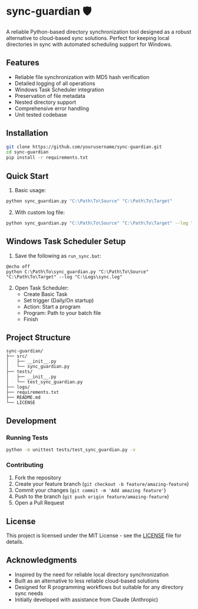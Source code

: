 # sync-guardian 🛡️

A reliable Python-based directory synchronization tool designed as a robust alternative to cloud-based sync solutions. Perfect for keeping local directories in sync with automated scheduling support for Windows.

## Features

- Reliable file synchronization with MD5 hash verification
- Detailed logging of all operations
- Windows Task Scheduler integration
- Preservation of file metadata
- Nested directory support
- Comprehensive error handling
- Unit tested codebase

## Installation

```bash
git clone https://github.com/yourusername/sync-guardian.git
cd sync-guardian
pip install -r requirements.txt
```

## Quick Start

1. Basic usage:
```bash
python sync_guardian.py "C:\Path\To\Source" "C:\Path\To\Target"
```

2. With custom log file:
```bash
python sync_guardian.py "C:\Path\To\Source" "C:\Path\To\Target" --log "C:\Logs\sync.log"
```

## Windows Task Scheduler Setup

1. Save the following as `run_sync.bat`:
```batch
@echo off
python C:\Path\To\sync_guardian.py "C:\Path\To\Source" "C:\Path\To\Target" --log "C:\Logs\sync.log"
```

2. Open Task Scheduler:
   - Create Basic Task
   - Set trigger (Daily/On startup)
   - Action: Start a program
   - Program: Path to your batch file
   - Finish

## Project Structure

```
sync-guardian/
├── src/
│   ├── __init__.py
│   └── sync_guardian.py
├── tests/
│   ├── __init__.py
│   └── test_sync_guardian.py
├── logs/
├── requirements.txt
├── README.md
└── LICENSE
```

## Development

### Running Tests

```bash
python -m unittest tests/test_sync_guardian.py -v
```

### Contributing

1. Fork the repository
2. Create your feature branch (`git checkout -b feature/amazing-feature`)
3. Commit your changes (`git commit -m 'Add amazing feature'`)
4. Push to the branch (`git push origin feature/amazing-feature`)
5. Open a Pull Request

## License

This project is licensed under the MIT License - see the [LICENSE](LICENSE) file for details.

## Acknowledgments

- Inspired by the need for reliable local directory synchronization
- Built as an alternative to less reliable cloud-based solutions
- Designed for R programming workflows but suitable for any directory sync needs
- Initially developed with assistance from Claude (Anthropic)
